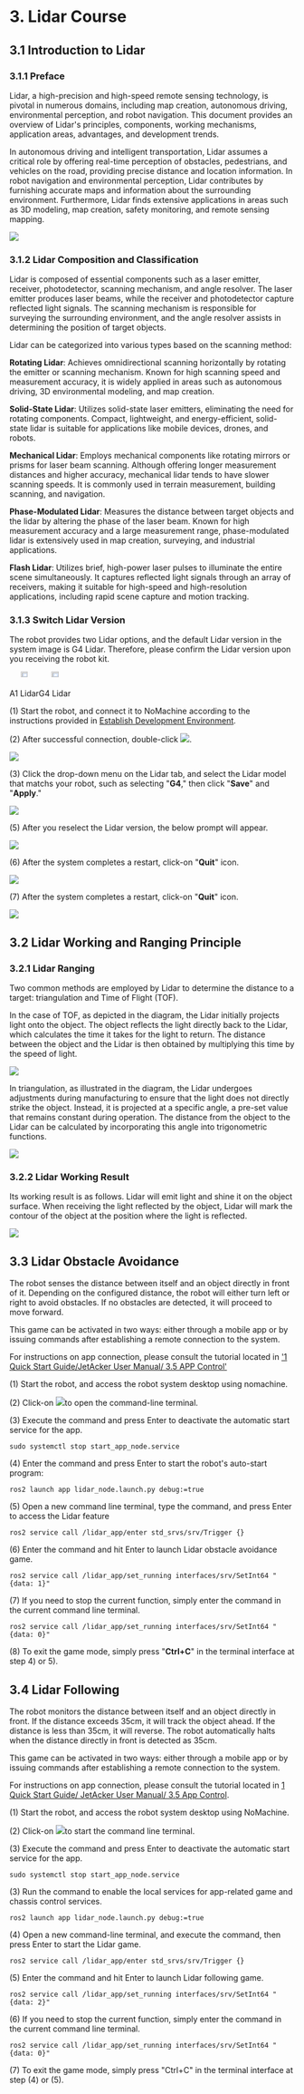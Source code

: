 # 3. Lidar Course

## 3.1 Introduction to Lidar 

### 3.1.1 Preface

Lidar, a high-precision and high-speed remote sensing technology, is pivotal in numerous domains, including map creation, autonomous driving, environmental perception, and robot navigation. This document provides an overview of Lidar's principles, components, working mechanisms, application areas, advantages, and development trends.

In autonomous driving and intelligent transportation, Lidar assumes a critical role by offering real-time perception of obstacles, pedestrians, and vehicles on the road, providing precise distance and location information. In robot navigation and environmental perception, Lidar contributes by furnishing accurate maps and information about the surrounding environment. Furthermore, Lidar finds extensive applications in areas such as 3D modeling, map creation, safety monitoring, and remote sensing mapping.

<img class="common_img" src="../_static/media/chapter_3/section_1/media/image2.png">

### 3.1.2 Lidar Composition and Classification

Lidar is composed of essential components such as a laser emitter, receiver, photodetector, scanning mechanism, and angle resolver. The laser emitter produces laser beams, while the receiver and photodetector capture reflected light signals. The scanning mechanism is responsible for surveying the surrounding environment, and the angle resolver assists in determining the position of target objects.

Lidar can be categorized into various types based on the scanning method:

**Rotating Lidar**: Achieves omnidirectional scanning horizontally by rotating the emitter or scanning mechanism. Known for high scanning speed and measurement accuracy, it is widely applied in areas such as autonomous driving, 3D environmental modeling, and map creation.

**Solid-State Lidar**: Utilizes solid-state laser emitters, eliminating the need for rotating components. Compact, lightweight, and energy-efficient, solid-state lidar is suitable for applications like mobile devices, drones, and robots.

**Mechanical Lidar**: Employs mechanical components like rotating mirrors or prisms for laser beam scanning. Although offering longer measurement distances and higher accuracy, mechanical lidar tends to have slower scanning speeds. It is commonly used in terrain measurement, building scanning, and navigation.

**Phase-Modulated Lidar**: Measures the distance between target objects and the lidar by altering the phase of the laser beam. Known for high measurement accuracy and a large measurement range, phase-modulated lidar is extensively used in map creation, surveying, and industrial applications.

**Flash Lidar**: Utilizes brief, high-power laser pulses to illuminate the entire scene simultaneously. It captures reflected light signals through an array of receivers, making it suitable for high-speed and high-resolution applications, including rapid scene capture and motion tracking.

### 3.1.3 Switch Lidar Version

The robot provides two Lidar options, and the default Lidar version in the system image is G4 Lidar. Therefore, please confirm the Lidar version upon you receiving the robot kit.

<div class="common_img" style="display:flex;text-align:center;flex-direction: row;">
    <div style="display:flex;flex-direction: column;align-items: center; row-gap: 10px;">
    <img src="../_static/media/chapter_3/section_1/media/image3.jpeg" style="width:48%" />
    <span>A1 Lidar </span>
    </div>
    <div style="display:flex;flex-direction: column;align-items: center;row-gap: 10px;">
    <img src="../_static/media/chapter_3/section_1/media/image4.jpeg" style="width:48%;" />
    <span>G4 Lidar </span>
    </div>
</div>

(1) Start the robot, and connect it to NoMachine according to the instructions provided in [Establish Development Environment]().

(2) After successful connection, double-click <img src="../_static/media/chapter_3/section_1/media/image6.png">.

<img class="common_img" src="../_static/media/chapter_3/section_1/media/image7.png">

(3) Click the drop-down menu on the Lidar tab, and select the Lidar model that matchs your robot, such as selecting "**G4**," then click "**Save**" and "**Apply**."

<img class="common_img" src="../_static/media/chapter_3/section_1/media/image8.png">

(5) After you reselect the Lidar version, the below prompt will appear.

<img class="common_img" src="../_static/media/chapter_3/section_1/media/image9.png">

(6) After the system completes a restart, click-on "**Quit**" icon.

<img class="common_img" src="../_static/media/chapter_3/section_1/media/image10.png">

(7) After the system completes a restart, click-on "**Quit**" icon.

<img class="common_img" src="../_static/media/chapter_3/section_1/media/image11.png">

## 3.2 Lidar Working and Ranging Principle

### 3.2.1 Lidar Ranging

Two common methods are employed by Lidar to determine the distance to a target: triangulation and Time of Flight (TOF).

In the case of TOF, as depicted in the diagram, the Lidar initially projects light onto the object. The object reflects the light directly back to the Lidar, which calculates the time it takes for the light to return. The distance between the object and the Lidar is then obtained by multiplying this time by the speed of light.

<img class="common_img" src="../_static/media/chapter_3/section_1/media/image12.png">

In triangulation, as illustrated in the diagram, the Lidar undergoes adjustments during manufacturing to ensure that the light does not directly strike the object. Instead, it is projected at a specific angle, a pre-set value that remains constant during operation. The distance from the object to the Lidar can be calculated by incorporating this angle into trigonometric functions.

<img class="common_img" src="../_static/media/chapter_3/section_1/media/image13.png">

### 3.2.2 Lidar Working Result

Its working result is as follows. Lidar will emit light and shine it on the object surface. When receiving the light reflected by the object, Lidar will mark the contour of the object at the position where the light is reflected.

<img class="common_img" src="../_static/media/chapter_3/section_1/media/image14.png">

## 3.3 Lidar Obstacle Avoidance

The robot senses the distance between itself and an object directly in front of it. Depending on the configured distance, the robot will either turn left or right to avoid obstacles. If no obstacles are detected, it will proceed to move forward.

This game can be activated in two ways: either through a mobile app or by issuing commands after establishing a remote connection to the system.

For instructions on app connection, please consult the tutorial located in ['1 Quick Start Guide/JetAcker User Manual/ 3.5 APP Control']()

(1) Start the robot, and access the robot system desktop using nomachine.

(2) Click-on <img src="../_static/media/chapter_3/section_1/media/image15.png">to open the command-line terminal.

(3) Execute the command and press Enter to deactivate the automatic start service for the app.

```
sudo systemctl stop start_app_node.service
```

(4) Enter the command and press Enter to start the robot's auto-start program:

```
ros2 launch app lidar_node.launch.py debug:=true
```

(5) Open a new command line terminal, type the command, and press Enter to access the Lidar feature

```
ros2 service call /lidar_app/enter std_srvs/srv/Trigger {}
```

(6) Enter the command and hit Enter to launch Lidar obstacle avoidance game.

```
ros2 service call /lidar_app/set_running interfaces/srv/SetInt64 "{data: 1}"
```

(7) If you need to stop the current function, simply enter the command in the current command line terminal.

```
ros2 service call /lidar_app/set_running interfaces/srv/SetInt64 "{data: 0}"
```

(8) To exit the game mode, simply press "**Ctrl+C**" in the terminal interface at step 4) or 5).

## 3.4 Lidar Following

The robot monitors the distance between itself and an object directly in front. If the distance exceeds 35cm, it will track the object ahead. If the distance is less than 35cm, it will reverse. The robot automatically halts when the distance directly in front is detected as 35cm.

This game can be activated in two ways: either through a mobile app or by issuing commands after establishing a remote connection to the system.

For instructions on app connection, please consult the tutorial located in [1 Quick Start Guide/ JetAcker User Manual/ 3.5 App Control]().

(1) Start the robot, and access the robot system desktop using NoMachine.

(2) Click-on <img src="../_static/media/chapter_3/section_1/media/image15.png">to start the command line terminal.

(3) Execute the command and press Enter to deactivate the automatic start service for the app.

```
sudo systemctl stop start_app_node.service
```

(3) Run the command to enable the local services for app-related game and chassis control services.

```
ros2 launch app lidar_node.launch.py debug:=true
```

(4) Open a new command-line terminal, and execute the command, then press Enter to start the Lidar game.

```
ros2 service call /lidar_app/enter std_srvs/srv/Trigger {}
```

(5) Enter the command and hit Enter to launch Lidar following game.

```
ros2 service call /lidar_app/set_running interfaces/srv/SetInt64 "{data: 2}"
```

(6) If you need to stop the current function, simply enter the command in the current command line terminal.

```
ros2 service call /lidar_app/set_running interfaces/srv/SetInt64 "{data: 0}"
```

(7) To exit the game mode, simply press "Ctrl+C" in the terminal interface at step (4) or (5).
